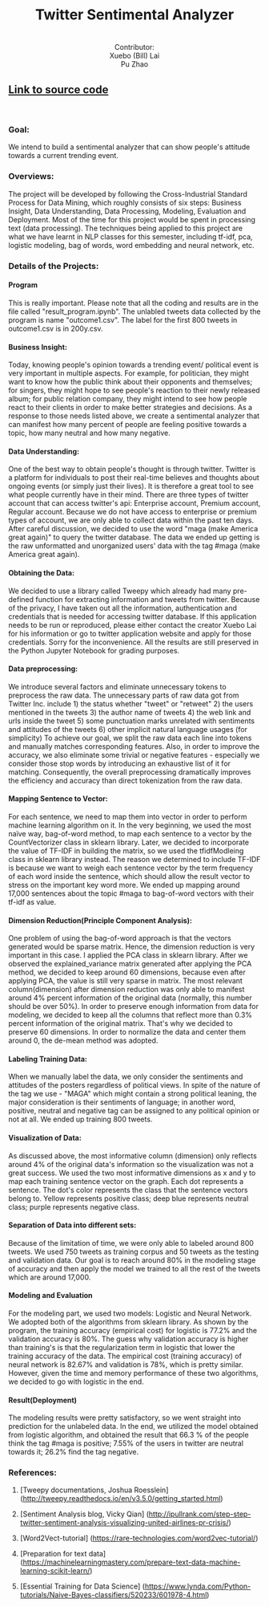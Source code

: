 # <h1 align="center"> Twitter Sentimental Analyzer <h1>

<p align="center">
Contributor:<br>
Xuebo (Bill) Lai
<br>
Pu Zhao
<br>
</p>

## [Link to source code](./src/sentiment_analyzer.ipynb) 
<br>

### Goal:
We intend to build a sentimental analyzer that can show people's attitude towards a current trending event. 

### Overviews:

The project will be developed by following the Cross-Industrial Standard Process for Data Mining, which roughly consists of six steps: Business Insight, Data Understanding, Data Processing, Modeling, Evaluation and Deployment. Most of the time for this project would be spent in processing text (data processing).  The techniques being applied to this project are what we have learnt in NLP classes for this semester, including tf-idf, pca, logistic modeling, bag of words, word embedding and neural network, etc.


### Details of the Projects:

#### Program
This is really important. Please note that all the coding and results are in the file called "result_program.ipynb". The unlabled tweets data collected by the program is name "outcome1.csv". The label for the first 800 tweets in outcome1.csv is in 200y.csv.

#### Business Insight:

Today, knowing people's opinion towards a trending event/ political event is very important in multiple aspects. For example, for politician, they might want to know how the public think about their opponents and themselves; for singers, they might hope to see people's reaction to their newly released album; for public relation company, they might intend to see how people react to their clients in order to make better strategies and decisions. As a response to those needs listed above, we create a sentimental analyzer that can manifest how many percent of people are feeling positive towards a topic, how many neutral and how many negative. 

#### Data Understanding:

One of the best way to obtain people's thought is through twitter. Twitter is a platform for individuals to post their real-time believes and thoughts about ongoing events (or simply just their lives). It is therefore a great tool to see what people currently have in their mind. There are three types of twitter account that can access twitter's api: Enterprise account, Premium account, Regular account. Because we do not have access to enterprise or premium types of account, we are only able to collect data within the past ten days. After careful discussion, we decided to use the word "maga (make America great again)" to query the twitter database. The data we ended up getting is the raw unformatted and unorganized users' data with the tag #maga (make America great again). 

#### Obtaining the Data:
We decided to use a library called Tweepy which already had many pre-defined function for extracting information and tweets from twitter. Because of the privacy, I have taken out all the information, authentication and credentials that is needed for accessing twitter database. If this application needs to be run or reproduced, please either contact the creator Xuebo Lai for his information or go to twitter application website and apply for those credentials. Sorry for the inconvenience. All the results are still preserved in the Python Jupyter Notebook for grading purposes.

#### Data preprocessing:
We introduce several factors and eliminate unnecessary tokens to preprocess the raw data. The unnecessary parts of raw data got from Twitter Inc. include 
  	1) the status whether "tweet" or "retweet"
  	2) the users mentioned in the tweets
  	3) the author name of tweets
 	4) the web link and urls inside the tweet
 	5) some punctuation marks unrelated with sentiments and attitudes of the tweets
 	6) other implicit natural language usages (for simplicity)
To achieve our goal, we split the raw data each line into tokens and manually matches corresponding features. Also, in order to improve the accuracy, we also eliminate some trivial or negative features - especially we consider those stop words by introducing an exhaustive list of it for matching. Consequently, the overall preprocessing dramatically improves the efficiency and accuracy than direct tokenization from the raw data.

#### Mapping Sentence to Vector:
For each sentence, we need to map them into vector in order to perform machine learning algorithm on it. In the very beginning, we used the most naïve way, bag-of-word method, to map each sentence to a vector by the CountVectorizer class in sklearn library. Later, we decided to incorporate the value of TF-IDF in building the matrix, so we used the tfidfModleing class in sklearn library instead. The reason we determined to include TF-IDF is because we want to weigh each sentence vector by the term frequency of each word inside the sentence, which should allow the result vector to stress on the important key word more. We ended up mapping around 17,000 sentences about the topic #maga to bag-of-word vectors with their tf-idf as value. 

#### Dimension Reduction(Principle Component Analysis):
One problem of using the bag-of-word approach is that the vectors generated would be sparse matrix. Hence, the dimension reduction is very important in this case. I applied the PCA class in sklearn library. After we observed the explained_variance matrix generated after applying the PCA method, we decided to keep around 60 dimensions, because even after applying PCA, the value is still very sparse in matrix. The most relevant column(dimension) after dimension reduction was only able to manifest around 4% percent information of the original data (normally, this number should be over 50%). In order to preserve enough information from data for modeling, we decided to keep all the columns that reflect more than 0.3% percent information of the original matrix. That's why we decided to preserve 60 dimensions. In order to normalize the data and center them around 0, the de-mean method was adopted.

#### Labeling Training Data:
When we manually label the data, we only consider the sentiments and attitudes of the posters regardless of political views. In spite of the nature of the tag we use - "MAGA" which might contain a strong political leaning, the major consideration is their sentiments of language; in another word, positive, neutral and negative tag can be assigned to any political opinion or not at all. We ended up training 800 tweets. 

#### Visualization of Data:
As discussed above, the most informative column (dimension) only reflects around 4% of the original data's information so the visualization was not a great success. We used the two most informative dimensions as x and y to map each training sentence vector on the graph. Each dot represents a sentence. The dot's color represents the class that the sentence vectors belong to. Yellow represents positive class; deep blue represents neutral class; purple represents negative class.

#### Separation of Data into different sets:
Because of the limitation of time, we were only able to labeled around 800 tweets. We used 750 tweets as training corpus and 50 tweets as the testing and validation data. Our goal is to reach around 80% in the modeling stage of accuracy and then apply the model we trained to all the rest of the tweets which are around 17,000. 

#### Modeling and Evaluation

For the modeling part, we used two models: Logistic and Neural Network. We adopted both of the algorithms from sklearn library. As shown by the program, the training accuracy (empirical cost) for logistic is 77.2% and the validation accuracy is 80%. The guess why validation accuracy is higher than training's is that the regularization term in logistic that lower the training accuracy of the data. The empirical cost (training accuracy) of neural network is 82.67% and validation is 78%, which is pretty similar. However, given the time and memory performance of these two algorithms, we decided to go with logistic in the end.

#### Result(Deployment)

The modeling results were pretty satisfactory, so we went straight into prediction for the unlabeled data. In the end, we utilized the model obtained from logistic algorithm, and obtained the result that 66.3 % of the people think the tag #maga is positive; 7.55%  of the users in twitter are neutral towards it; 26.2% find the tag negative. 


### References:

1. [Tweepy documentations, Joshua Roesslein] (http://tweepy.readthedocs.io/en/v3.5.0/getting_started.html)
 
2. [Sentiment Analysis blog, Vicky Qian] (http://ipullrank.com/step-step-twitter-sentiment-analysis-visualizing-united-airlines-pr-crisis/)

3. [Word2Vect-tutorial] (https://rare-technologies.com/word2vec-tutorial/)

4. [Preparation for text data] (https://machinelearningmastery.com/prepare-text-data-machine-learning-scikit-learn/)

5. [Essential Training for Data Science] (https://www.lynda.com/Python-tutorials/Naive-Bayes-classifiers/520233/601978-4.html)





